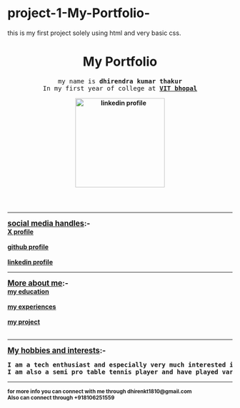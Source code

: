 # project-1-My-Portfolio-
this is my first project solely using html and very basic css.
<!--project 1-->
<!DOCTYPE html> <!--{! = boilers code}-->
<html lang="en">
<head>
    <meta charset="UTF-8">
    <meta name="viewport" content="width=device-width, initial-scale=1.0">
    <title>my portfolio</title>
</head>
<body>
<header>
    <h1>My Portfolio</h1>
    <pre>my name is <b>dhirendra kumar thakur</b>
In my first year of college at <b><u>VIT bhopal</u><b></pre>
    <a href="https://x.com/Dhirendrakt18"><img src="https://media.licdn.com/dms/image/v2/D4E03AQHzQxR0DjjXbA/profile-displayphoto-shrink_400_400/B4EZcX7__MHkAs-/0/1748453294821?e=1756339200&v=beta&t=e0S1eootndqCVXDyJGnmR2pY_BP54WlFUcGp-pk6iEE" alt="linkedin profile" height="200"></a>
    </header>
    <hr>
    <section><big><u>social media handles</u>:-</big><br>
    <a href="https://x.com/Dhirendrakt18" target="_main">X profile</a>
    <br><br>
    <a href="https://github.com/Dhirendra1810/" target="_main">github profile</a>
    <br><br>
    <A href="https://www.linkedin.com/in/dhirendra-kumar-thakur-794955365/" target="_main">linkedin profile</A>
    </section>
    <hr>
    <main><section>
        <big><u>More about me</u>:-</big><br>
        <a href="http://127.0.0.1:5500/Project%201/education.html" target="_main">my education</a>
        <br><br>
        <a href="/Project 1/experience.html" target="_main">my experiences</a>
        <br><br>
        <a href="/Project 1/project.html" target="_main">my project</a>
        <br><br>
        </section>
        <hr>
    <section><big><u>My hobbies and interests</u>:-</big>
        <div><pre>I am a tech enthusiast and especially very much interested in artificial intelligence.
I am also a semi pro table tennis player and have played various tournaments at the regional level.</div>
        </pre></section></main>
    <hr>
    <footer>
        <small>for more info you can connect with me through dhirenkt1810@gmail.com</small>
        <br><small>Also can connect through +918106251559</small>
    </footer>
</body>
</html>
